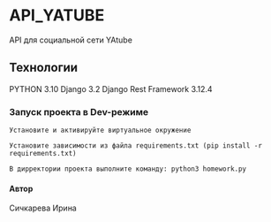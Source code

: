 # API_YATUBE

API для социальной сети YAtube

## Технологии

PYTHON 3.10
Django 3.2
Django Rest Framework 3.12.4

### Запуск проекта в Dev-режиме

    Установите и активируйте виртуальное окружение

    Установите зависимости из файла requirements.txt (pip install -r requirements.txt)

    В дирректории проекта выполните команду: python3 homework.py

#### Автор

Сичкарева Ирина
